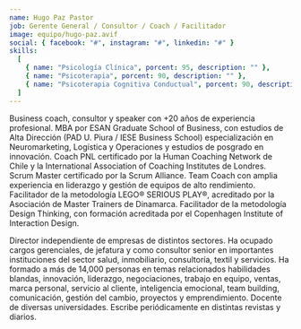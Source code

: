 ```yaml
---
name: Hugo Paz Pastor
job: Gerente General / Consultor / Coach / Facilitador
image: equipo/hugo-paz.avif
social: { facebook: "#", instagram: "#", linkedin: "#" }
skills:
  [
    { name: "Psicología Clínica", porcent: 95, description: "" },
    { name: "Psicoterapia", porcent: 90, description: "" },
    { name: "Psicoterapia Cognitiva Conductual", porcent: 90, description: "" },
  ]
---
```


<div class="font-light tracking-wider columns-1 md:columns-2 text-zinc-700">
<p class="mb-4 capital-letter">Business coach, consultor y speaker con +20 años de experiencia profesional. MBA por ESAN Graduate School of Business, con estudios de Alta Dirección (PAD U. Piura / IESE Business School) especialización en Neuromarketing, Logística y Operaciones y estudios de posgrado en innovación. Coach PNL certificado por la Human Coaching Network de Chile y la International Association of Coaching Institutes de Londres. Scrum Master certificado por la Scrum Alliance. Team Coach con amplia experiencia en liderazgo y gestión de equipos de alto rendimiento. Facilitador de la metodología LEGO® SERIOUS PLAY®, acreditado por la Asociación de Master Trainers de Dinamarca. Facilitador de la metodología Design Thinking, con formación acreditada por el Copenhagen Institute of Interaction Design.</p>
<p class="mb-4">Director independiente de empresas de distintos sectores. Ha ocupado cargos gerenciales, de jefatura y como consultor senior en importantes instituciones del sector salud, inmobiliario, consultoría, textil y servicios. Ha formado a más de 14,000 personas en temas relacionados habilidades blandas, innovación, liderazgo, negociaciones, trabajo en equipo, ventas, marca personal, servicio al cliente, inteligencia emocional, team building, comunicación, gestión del cambio, proyectos y emprendimiento. Docente de diversas universidades. Escribe periódicamente en distintas revistas y diarios.</p>
</div>

